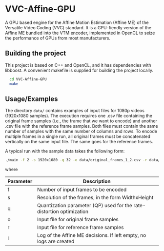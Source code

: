 
# VVC-Affine-GPU

A GPU based engine for the Affine Motion Estimation (Affine ME) of the Versatile Video Coding (VVC) standard. It is a GPU-fiendly version of the Affine ME bundled into the VTM encoder, implemented in OpenCL to seize the performance of GPUs from most manufacturers.


## Building the project

This project is based on C++ and OpenCL, and it has dependencies with libboost. A convenient makefile is supplied for building the project locally.



```bash
  cd VVC-Affine-GPU
  make
```
    
## Usage/Examples

The directory ```data/``` contains examples of input files for 1080p videos (1920x1080 samples). The execution requires one .csv file containing the original frame samples (i.e., the frame that we want to encode) and another .csv file with the reference frame samples. Both files must contain the same number of samples with the same number of columns and rows. To encode multiple frames in a single run, all original frames must be concatenated vertically on the same input file. The same goes for the reference frames.

A typical run with the sample data takes the following form:

```bash
./main -f 2 -s 1920x1080 -q 32 -o data/original_frames_1_2.csv -r data/reconstructed_frames_0_1.csv -l AffineME_decisions_log 

```

where 

| Parameter | Description|
| ------ | ------ |
| f | Number of input frames to be encoded|
| s | Resolution of the frames, in the form WidthxHeight|
| q | Quantization parameter (QP) used for the rate-distortion optimization|
| o | Input file for original frame samples |
| r | Input file for reference frame samples|
| l | Log of the Affine ME decisions. If left empty, no logs are created|
